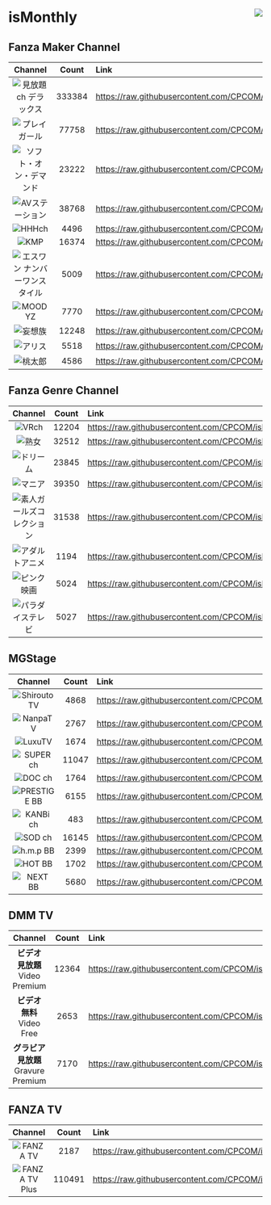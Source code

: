 # isMonthly <img align="right" src="https://img.shields.io/github/last-commit/CPCOM/isMonthly"/>

## Fanza Maker Channel
| Channel | Count | Link |
| :-----: | :---: | :--- |
|![見放題ch デラックス](https://p.dmm.co.jp/p/mt/top/logo/premium_list.png)| 333384 | https://raw.githubusercontent.com/CPCOM/isMonthly/main/Fanza/PREMIUM.txt |
|![プレイガール](https://p.dmm.co.jp/p/mt/top/logo/playgirl_list.png)| 77758 | https://raw.githubusercontent.com/CPCOM/isMonthly/main/Fanza/PLAYGIRL.txt |
|![ソフト・オン・デマンド](https://p.dmm.co.jp/p/mt/top/logo/sod_list.png)| 23222 | https://raw.githubusercontent.com/CPCOM/isMonthly/main/Fanza/SOD.txt |
|![AVステーション](https://p.dmm.co.jp/p/mt/top/logo/avstation_list.png)| 38768 | https://raw.githubusercontent.com/CPCOM/isMonthly/main/Fanza/AVSTATION.txt |
|![HHHch](https://p.dmm.co.jp/p/mt/top/logo/hhh_list.png)| 4496 | https://raw.githubusercontent.com/CPCOM/isMonthly/main/Fanza/HHH.txt |
|![KMP](https://p.dmm.co.jp/p/mt/top/logo/kmp_list.png)| 16374 | https://raw.githubusercontent.com/CPCOM/isMonthly/main/Fanza/KMP.txt |
|![エスワン ナンバーワンスタイル](https://p.dmm.co.jp/p/mt/top/logo/s1_list.png)| 5009 | https://raw.githubusercontent.com/CPCOM/isMonthly/main/Fanza/S1.txt |
|![MOODYZ](https://p.dmm.co.jp/p/mt/top/logo/moodyz_list.png)| 7770 | https://raw.githubusercontent.com/CPCOM/isMonthly/main/Fanza/MOODYZ.txt |
|![妄想族](https://p.dmm.co.jp/p/mt/top/logo/mousouzoku_list.png)| 12248 | https://raw.githubusercontent.com/CPCOM/isMonthly/main/Fanza/MOUSOUZOKU.txt |
|![アリス](https://p.dmm.co.jp/p/mt/top/logo/alice_list.png)| 5518 | https://raw.githubusercontent.com/CPCOM/isMonthly/main/Fanza/ALICE.txt |
|![桃太郎](https://p.dmm.co.jp/p/mt/top/logo/momotaroubb_list.png)| 4586 | https://raw.githubusercontent.com/CPCOM/isMonthly/main/Fanza/MOMOTAROUBB.txt |

## Fanza Genre Channel
| Channel | Count | Link |
| :-----: | :---: | :--- |
|![VRch](https://p.dmm.co.jp/p/mt/top/logo/vr_list.png)| 12204 | https://raw.githubusercontent.com/CPCOM/isMonthly/main/Fanza/VR.txt |
|![熟女](https://p.dmm.co.jp/p/mt/top/logo/jukujo_list.png)| 32512 | https://raw.githubusercontent.com/CPCOM/isMonthly/main/Fanza/JUKUJO.txt |
|![ドリーム](https://p.dmm.co.jp/p/mt/top/logo/dream_list.png)| 23845 | https://raw.githubusercontent.com/CPCOM/isMonthly/main/Fanza/DREAM.txt |
|![マニア](https://p.dmm.co.jp/p/mt/top/logo/mania_list.png)| 39350 | https://raw.githubusercontent.com/CPCOM/isMonthly/main/Fanza/MANIA.txt |
|![素人ガールズコレクション](https://p.dmm.co.jp/p/mt/top/logo/shirouto_list.png)| 31538 | https://raw.githubusercontent.com/CPCOM/isMonthly/main/Fanza/SHIROUTO.txt |
|![アダルトアニメ](https://p.dmm.co.jp/p/mt/top/logo/animech_list.png)| 1194 | https://raw.githubusercontent.com/CPCOM/isMonthly/main/Fanza/ANIMECH.txt |
|![ピンク映画](https://p.dmm.co.jp/p/mt/top/logo/nikkatsu_list.png)| 5024 | https://raw.githubusercontent.com/CPCOM/isMonthly/main/Fanza/NIKKATSU.txt |
|![パラダイステレビ](https://p.dmm.co.jp/p/mt/top/logo/paradisetv_list.png)| 5027 | https://raw.githubusercontent.com/CPCOM/isMonthly/main/Fanza/PARADISETV.txt |

## MGStage
| Channel | Count | Link |
| :-----: | :---: | :--- |
|![ShiroutoTV](https://static.mgstage.com/mgs/img/pc/s_banner-shirouto2.jpg)| 4868 | https://raw.githubusercontent.com/CPCOM/isMonthly/main/MGS/ShiroutoTV.txt |
|![NanpaTV](https://static.mgstage.com/mgs/img/pc/s_banner-nanpa.jpg)| 2767 | https://raw.githubusercontent.com/CPCOM/isMonthly/main/MGS/NanpaTV.txt |
|![LuxuTV](https://static.mgstage.com/mgs/img/pc/s_banner-luxu.jpg)| 1674 | https://raw.githubusercontent.com/CPCOM/isMonthly/main/MGS/LuxuTV.txt |
|![SUPER ch](https://static.mgstage.com/mgs/img/pc/s_banner-superch.jpg)| 11047 | https://raw.githubusercontent.com/CPCOM/isMonthly/main/MGS/SuperCH.txt |
|![DOC ch](https://static.mgstage.com/mgs/img/pc/s_banner-DOC.jpg)| 1764 | https://raw.githubusercontent.com/CPCOM/isMonthly/main/MGS/DocCH.txt |
|![PRESTIGE BB](https://static.mgstage.com/mgs/img/pc/s_banner-pre2.jpg)| 6155 | https://raw.githubusercontent.com/CPCOM/isMonthly/main/MGS/PrestigeBB.txt |
|![KANBi ch](https://static.mgstage.com/mgs/img/pc/s_banner-kanbich.jpg)| 483 | https://raw.githubusercontent.com/CPCOM/isMonthly/main/MGS/KanbiCH.txt |
|![SOD ch](https://static.mgstage.com/mgs/img/pc/s_banner-sod.jpg)| 16145 | https://raw.githubusercontent.com/CPCOM/isMonthly/main/MGS/SodCH.txt |
|![h.m.p BB](https://static.mgstage.com/mgs/img/pc/s_banner-hmp.jpg)| 2399 | https://raw.githubusercontent.com/CPCOM/isMonthly/main/MGS/hmpBB.txt |
|![HOT BB](https://static.mgstage.com/mgs/img/pc/s_banner-hot.jpg)| 1702 | https://raw.githubusercontent.com/CPCOM/isMonthly/main/MGS/hotBB.txt |
|![NEXT BB](https://static.mgstage.com/mgs/img/pc/s_banner-next.jpg)| 5680 | https://raw.githubusercontent.com/CPCOM/isMonthly/main/MGS/NextBB.txt |

## DMM TV
| Channel | Count | Link |
| :-----: | :---: | :--- |
|**ビデオ 見放題**<br />Video Premium | 12364 | https://raw.githubusercontent.com/CPCOM/isMonthly/main/DMMTV/DMMTV_Video_Premium.txt |
|**ビデオ 無料**<br />Video Free | 2653 | https://raw.githubusercontent.com/CPCOM/isMonthly/main/DMMTV/DMMTV_Video_Free.txt |
|**グラビア 見放題**<br />Gravure Premium | 7170 | https://raw.githubusercontent.com/CPCOM/isMonthly/main/DMMTV/DMMTV_Gravure_Premium.txt |

## FANZA TV
| Channel | Count | Link |
| :-----: | :---: | :--- |
|![FANZA TV](https://panda.dmm.com/premium_lp/welcome/fanzatv/logo_fanzatv.png)| 2187 | https://raw.githubusercontent.com/CPCOM/isMonthly/main/FANZATV/FANZA_TV.txt |
|![FANZA TV Plus](https://panda.dmm.com/premium_lp/welcome_fanzatvplus/logo_fanzatvplus_1.png)| 110491 | https://raw.githubusercontent.com/CPCOM/isMonthly/main/FANZATV/FANZA_TV_Plus.txt |